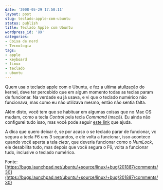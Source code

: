 ```yaml
---
date: '2008-05-29 17:50:11'
layout: post
slug: teclado-apple-com-ubuntu
status: publish
title: Teclado Apple com Ubuntu
wordpress_id: '89'
categories:
- Coisa de nerd
- Tecnologia
tags:
- apple
- keyboard
- linux
- teclado
- ubuntu
---
```


Quem usa o teclado apple com o Ubuntu, e fez a ultima atulização do kernel, deve ter percebido que em algum momento todas as teclas param de funcionar. Na verdade eu já usava, e vi que o teclado numérico não funcionava, mas como eu não utilizava mesmo, então não sentia falta.

Além disto, você tem que se habituar em algumas coisas que no Mac OS mudam, como a tecla _Control_ pela tecla _Command_ (maçã). Eu ainda não configurei tudo isso, mas você pode seguir [este link](http://linuxtidbits.wordpress.com/2008/04/19/apple-keyboards-in-linux/) que ajuda.

A dica que quero deixar é, se por acaso o se teclado parar de funcionar, vc segura a tecla F6 uns 3 segundos, e ele volta a funcionar, isso acontece quando você aperta a tela _clear_, que deveria funcionar como o _NumLock_, ele desabilita tudo, mas depois que você segura o F6, volta a funcionar tudo, inclusive o teclado numérico.

Fonte: [https://bugs.launchpad.net/ubuntu/+source/linux/+bug/201887/comments/30](https://bugs.launchpad.net/ubuntu/+source/linux/+bug/201887/comments/30)
